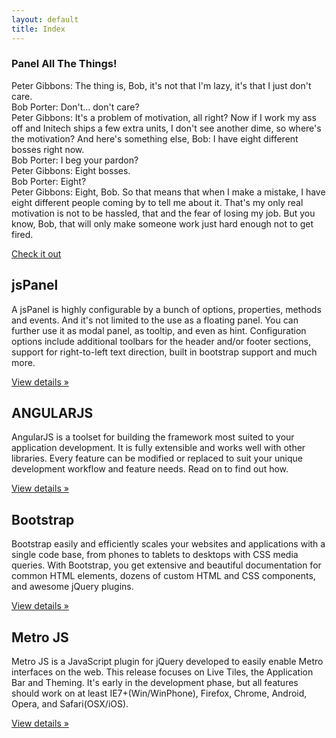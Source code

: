 ```yaml
---
layout: default
title: Index
---
```


<div class="jumbotron">
<h3>Panel All The Things!</h3>
<p>
<span class="label label-success">Peter Gibbons:</span>  The thing is, Bob, it's not that I'm lazy, it's that I just don't care. <br/>
<span class="label label-info">Bob Porter: </span>  Don't... don't care?<br/>
<span class="label label-success">Peter Gibbons:</span>  It's a problem of motivation, all right? Now if I work my ass off and Initech ships a few extra units, I don't see another dime, so where's the motivation? And here's something else, Bob: I have eight different bosses right now.<br/>
<span class="label label-info">Bob Porter: </span>  I beg your pardon?<br/>
<span class="label label-success">Peter Gibbons:</span>  Eight bosses.<br/>
<span class="label label-info">Bob Porter: </span>  Eight?<br/>
<span class="label label-success">Peter Gibbons:</span>  Eight, Bob. So that means that when I make a mistake, I have eight different people coming by to tell me about it. That's my only real motivation is not to be hassled, that and the fear of losing my job. But you know, Bob, that will only make someone work just hard enough not to get fired.<br/>
</p>
<p> <a class="btn btn-lg btn-primary" href="dashboard.html" role="button">Check it out</a> </p>
</div>

<div class="row">

<div class="col-xs-6 col-lg-4">
<h2>jsPanel</h2>
<p>
A jsPanel is highly configurable by a bunch of options, properties, methods and events. And it's not limited to the use as a floating panel. You can further use it as modal panel, as tooltip, and even as hint. Configuration options include additional toolbars for the header and/or footer sections, support for right-to-left text direction, built in bootstrap support and much more.
</p>
<p><a class="btn btn-default" href="http://jspanel.de/index.html" role="button">View details »</a></p>
</div><!--/.col-xs-6.col-lg-4-->

<div class="col-xs-6 col-lg-4">
<h2>ANGULARJS</h2>
<p>
AngularJS is a toolset for building the framework most suited to your application development. It is fully extensible and works well with other libraries. Every feature can be modified or replaced to suit your unique development workflow and feature needs. Read on to find out how.
</p>
<p><a class="btn btn-default" href="https://angularjs.org" role="button">View details »</a></p>
</div><!--/.col-xs-6.col-lg-4-->

<div class="col-xs-6 col-lg-4">
<h2>Bootstrap</h2>
<p>
Bootstrap easily and efficiently scales your websites and applications with a single code base, from phones to tablets to desktops with CSS media queries. With Bootstrap, you get extensive and beautiful documentation for common HTML elements, dozens of custom HTML and CSS components, and awesome jQuery plugins.
</p>
<p><a class="btn btn-default" href="http://getbootstrap.com" role="button">View details »</a></p>
</div><!--/.col-xs-6.col-lg-4-->

<div class="col-xs-6 col-lg-4">
<h2>Metro JS</h2>
<p>
Metro JS is a JavaScript plugin for jQuery developed to easily enable Metro interfaces on the web. This release focuses on Live Tiles, the Application Bar and Theming. It's early in the development phase, but all features should work on at least IE7+(Win/WinPhone), Firefox, Chrome, Android, Opera, and Safari(OSX/iOS).
</p>
<p><a class="btn btn-default" href="http://www.drewgreenwell.com/projects/metrojs" role="button">View details »</a></p>
</div><!--/.col-xs-6.col-lg-4-->

<div class="col-xs-6 col-lg-4">
<!--
<h2>Heading</h2>
<p>
Donec id elit non mi porta gravida at eget metus. Fusce dapibus, tellus ac cursus commodo, tortor mauris condimentum nibh, ut fermentum massa justo sit amet risus. Etiam porta sem malesuada magna mollis euismod. Donec sed odio dui.
</p>
<p><a class="btn btn-default" href="#" role="button">View details »</a></p>
-->
</div><!--/.col-xs-6.col-lg-4-->

<div class="col-xs-6 col-lg-4">
<!--
<h2>Heading</h2>
<p>
Donec id elit non mi porta gravida at eget metus. Fusce dapibus, tellus ac cursus commodo, tortor mauris condimentum nibh, ut fermentum massa justo sit amet risus. Etiam porta sem malesuada magna mollis euismod. Donec sed odio dui.
</p>
<p><a class="btn btn-default" href="#" role="button">View details »</a></p>
-->
</div><!--/.col-xs-6.col-lg-4-->

</div>
